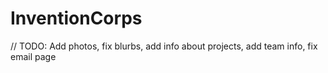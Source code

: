 # InventionCorps

// TODO: Add photos, fix blurbs, add info about projects, add team info, fix email page 
